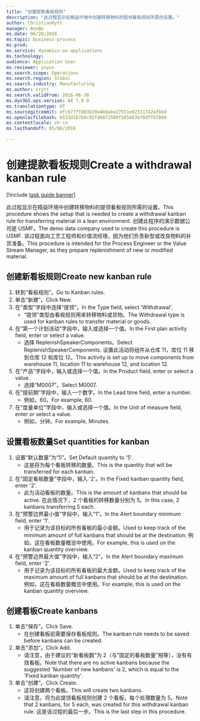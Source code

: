 ```yaml
--- 
title: "创建提款看板规则"
description: "此过程显示在精益环境中创建转移物料的提领看板规则所需的设置。"
author: ChristianRytt
manager: AnnBe
ms.date: 06/20/2016
ms.topic: business-process
ms.prod: 
ms.service: dynamics-ax-applications
ms.technology: 
audience: Application User
ms.reviewer: yuyus
ms.search.scope: Operations
ms.search.region: Global
ms.search.industry: Manufacturing
ms.author: crytt
ms.search.validFrom: 2016-06-30
ms.dyn365.ops.version: AX 7.0.0
ms.translationtype: HT
ms.sourcegitcommit: efcb77ff883b29a4bbaba27551e02311742afbbd
ms.openlocfilehash: b533d1b7b0c92fd6072500f2856036f0dffb7809
ms.contentlocale: zh-cn
ms.lasthandoff: 05/08/2018

---
```

# <a name="create-a-withdrawal-kanban-rule"></a><span data-ttu-id="6e395-103">创建提款看板规则</span><span class="sxs-lookup"><span data-stu-id="6e395-103">Create a withdrawal kanban rule</span></span>

[!include [task guide banner](../../includes/task-guide-banner.md)]

<span data-ttu-id="6e395-104">此过程显示在精益环境中创建转移物料的提领看板规则所需的设置。</span><span class="sxs-lookup"><span data-stu-id="6e395-104">This procedure shows the setup that is needed to create a withdrawal kanban rule for transferring material in a lean environment.</span></span> <span data-ttu-id="6e395-105">创建此程序的演示数据公司是 USMF。</span><span class="sxs-lookup"><span data-stu-id="6e395-105">The demo data company used to create this procedure is USMF.</span></span> <span data-ttu-id="6e395-106">该过程面向工艺工程师和价值流经理，因为他们负责新型或改良物料的补货准备。</span><span class="sxs-lookup"><span data-stu-id="6e395-106">This procedure is intended for the Process Engineer or the Value Stream Manager, as they prepare replenishment of new or modified material.</span></span>


## <a name="create-new-kanban-rule"></a><span data-ttu-id="6e395-107">创建新看板规则</span><span class="sxs-lookup"><span data-stu-id="6e395-107">Create new kanban rule</span></span>
1. <span data-ttu-id="6e395-108">转到“看板规则”。</span><span class="sxs-lookup"><span data-stu-id="6e395-108">Go to Kanban rules.</span></span>
2. <span data-ttu-id="6e395-109">单击“新建”。</span><span class="sxs-lookup"><span data-stu-id="6e395-109">Click New.</span></span>
3. <span data-ttu-id="6e395-110">在“类型”字段中选择“提领”。</span><span class="sxs-lookup"><span data-stu-id="6e395-110">In the Type field, select 'Withdrawal'.</span></span>
    * <span data-ttu-id="6e395-111">“提领”类型由看板规则用来转移物料或货物。</span><span class="sxs-lookup"><span data-stu-id="6e395-111">The Withdrawal type is used for kanban rules to transfer material or goods.</span></span>  
4. <span data-ttu-id="6e395-112">在“第一个计划活动”字段中，输入或选择一个值。</span><span class="sxs-lookup"><span data-stu-id="6e395-112">In the First plan activity field, enter or select a value.</span></span>
    * <span data-ttu-id="6e395-113">选择 ReplenishSpeakerComponents。</span><span class="sxs-lookup"><span data-stu-id="6e395-113">Select ReplenishSpeakerComponents.</span></span>   <span data-ttu-id="6e395-114">设置此活动将组件从仓库 11，库位 11 移到仓库 12 和库位 12。</span><span class="sxs-lookup"><span data-stu-id="6e395-114">This activity is set up to move components from warehouse 11, location 11 to warehouse 12, and location 12.</span></span>  
5. <span data-ttu-id="6e395-115">在“产品”字段中，输入或选择一个值。</span><span class="sxs-lookup"><span data-stu-id="6e395-115">In the Product field, enter or select a value.</span></span>
    * <span data-ttu-id="6e395-116">选择“M0007”。</span><span class="sxs-lookup"><span data-stu-id="6e395-116">Select M0007.</span></span>  
6. <span data-ttu-id="6e395-117">在“提前期”字段中，输入一个数字。</span><span class="sxs-lookup"><span data-stu-id="6e395-117">In the Lead time field, enter a number.</span></span>
    * <span data-ttu-id="6e395-118">例如，60。</span><span class="sxs-lookup"><span data-stu-id="6e395-118">For example, 60.</span></span>  
7. <span data-ttu-id="6e395-119">在“度量单位”字段中，输入或选择一个值。</span><span class="sxs-lookup"><span data-stu-id="6e395-119">In the Unit of measure field, enter or select a value.</span></span>
    * <span data-ttu-id="6e395-120">例如，分钟。</span><span class="sxs-lookup"><span data-stu-id="6e395-120">For example, Minutes.</span></span>  

## <a name="set-quantities-for-kanban"></a><span data-ttu-id="6e395-121">设置看板数量</span><span class="sxs-lookup"><span data-stu-id="6e395-121">Set quantities for kanban</span></span>
1. <span data-ttu-id="6e395-122">设置“默认数量”为“5”。</span><span class="sxs-lookup"><span data-stu-id="6e395-122">Set Default quantity to '5'.</span></span>
    * <span data-ttu-id="6e395-123">这是将为每个看板转移的数量。</span><span class="sxs-lookup"><span data-stu-id="6e395-123">This is the quantity that will be transferred for each kanban.</span></span>  
2. <span data-ttu-id="6e395-124">在“固定看板数量”字段中，输入 '2'。</span><span class="sxs-lookup"><span data-stu-id="6e395-124">In the Fixed kanban quantity field, enter '2'.</span></span>
    * <span data-ttu-id="6e395-125">此为活动看板的数量。</span><span class="sxs-lookup"><span data-stu-id="6e395-125">This is the amount of kanbans that should be active.</span></span> <span data-ttu-id="6e395-126">在此情况下，2 个看板的转移数量分别为 5。</span><span class="sxs-lookup"><span data-stu-id="6e395-126">In this case, 2 kanbans transferring 5 each.</span></span>  
3. <span data-ttu-id="6e395-127">在“预警边界最小值”字段中，输入“1”。</span><span class="sxs-lookup"><span data-stu-id="6e395-127">In the Alert boundary minimum field, enter '1'.</span></span>
    * <span data-ttu-id="6e395-128">用于记录为该目标的所有看板的最小金额。</span><span class="sxs-lookup"><span data-stu-id="6e395-128">Used to keep track of the minimum amount of full kanbans that should be at the destination.</span></span> <span data-ttu-id="6e395-129">例如，这在看板数量概览中使用。</span><span class="sxs-lookup"><span data-stu-id="6e395-129">For example, this is used on the kanban quantity overview.</span></span>  
4. <span data-ttu-id="6e395-130">在“预警边界最大值”字段中，输入“2”。</span><span class="sxs-lookup"><span data-stu-id="6e395-130">In the Alert boundary maximum field, enter '2'.</span></span>
    * <span data-ttu-id="6e395-131">用于记录为该目标的所有看板的最大金额。</span><span class="sxs-lookup"><span data-stu-id="6e395-131">Used to keep track of the maximum amount of full kanbans that should be at the destination.</span></span> <span data-ttu-id="6e395-132">例如，这在看板数量概览中使用。</span><span class="sxs-lookup"><span data-stu-id="6e395-132">For example, this is used on the kanban quantity overview.</span></span>  

## <a name="create-kanbans"></a><span data-ttu-id="6e395-133">创建看板</span><span class="sxs-lookup"><span data-stu-id="6e395-133">Create kanbans</span></span>
1. <span data-ttu-id="6e395-134">单击“保存”。</span><span class="sxs-lookup"><span data-stu-id="6e395-134">Click Save.</span></span>
    * <span data-ttu-id="6e395-135">在创建看板前需要保存看板规则。</span><span class="sxs-lookup"><span data-stu-id="6e395-135">The kanban rule needs to be saved before kanbans can be created.</span></span>  
2. <span data-ttu-id="6e395-136">单击“添加”。</span><span class="sxs-lookup"><span data-stu-id="6e395-136">Click Add.</span></span>
    * <span data-ttu-id="6e395-137">请注意，由于建议的“新看板数”为 2（与“固定的看板数量”相等），没有有效看板。</span><span class="sxs-lookup"><span data-stu-id="6e395-137">Note that there are no active kanbans because the suggested 'Number of new kanbans' is 2, which is equal to the 'Fixed kanban quantity'.</span></span>  
3. <span data-ttu-id="6e395-138">单击“创建”。</span><span class="sxs-lookup"><span data-stu-id="6e395-138">Click Create.</span></span>
    * <span data-ttu-id="6e395-139">这将创建两个看板。</span><span class="sxs-lookup"><span data-stu-id="6e395-139">This will create two kanbans.</span></span>  
    * <span data-ttu-id="6e395-140">请注意，将为此提领看板规则创建 2 个看板，每个处理数量为 5。</span><span class="sxs-lookup"><span data-stu-id="6e395-140">Note that 2 kanbans, for 5 each, was created for this withdrawal kanban rule.</span></span>  <span data-ttu-id="6e395-141">这是该过程的最后一步。</span><span class="sxs-lookup"><span data-stu-id="6e395-141">This is the last step in this procedure.</span></span>  


